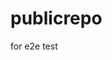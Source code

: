 # publicrepo
for e2e test








































































































































































































































































































































































































































































































































































































































































































































































































































































































































































































































































































































































































































































































































































































































































































































































































































































































































































































































































































































































































































































































































































































































































































































































































































































































































































































































































































































































































































